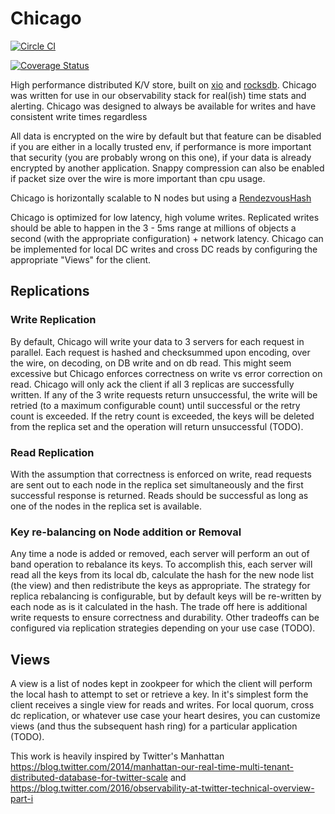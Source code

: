 Chicago
=======

[![Circle
CI](https://circleci.com/gh/xjdr/chicago.svg?style=svg)](https://circleci.com/gh/xjdr/chicago)

[![Coverage
Status](https://coveralls.io/repos/xjdr/chicago/badge.svg?branch=develop&service=github)](https://coveralls.io/github/xjdr/chicago?branch=develop)

High performance distributed K/V store, built on [xio](https://github.com/xjdr/xio)
and [rocksdb](https://github.com/facebook/rocksdb). Chicago was written for use in our
observability stack for real(ish) time stats and alerting. Chicago was designed to always be
available for writes and have consistent write times regardless

All data is encrypted on the wire by default but that feature can be disabled if you are either
in a locally trusted env, if performance is more important that security (you are probably wrong on this one),
if your data is already encrypted by another application. Snappy compression can also be enabled if packet size
over the wire is more important than cpu usage.

Chicago is horizontally scalable to N nodes but using a [RendezvousHash](https://en.wikipedia.org/wiki/Rendezvous_hashing)

Chicago is optimized for low latency, high volume writes. Replicated writes should be able to happen in the
3 - 5ms range at millions of objects a second (with the appropriate configuration) + network latency. Chicago
can be implemented for local DC writes and cross DC reads by configuring the appropriate "Views" for the client.

## Replications

### Write Replication
By default, Chicago will write your data to 3 servers for each request in parallel. Each request is hashed and checksummed
upon encoding, over the wire, on decoding, on DB write and on db read. This might seem excessive but Chicago enforces
correctness on write vs error correction on read. Chicago will only ack the client if all 3 replicas are successfully written.
If any of the 3 write requests return unsuccessful, the write will be retried (to a maximum configurable count) until successful
or the retry count is exceeded. If the retry count is exceeded, the keys will be deleted from the replica set and the operation
will return unsuccessful (TODO).

### Read Replication
With the assumption that correctness is enforced on write, read requests are sent out to each node in the replica set
simultaneously and the first successful response is returned. Reads should be successful as long as one of the nodes in
the replica set is available.

### Key re-balancing on Node addition or Removal
Any time a node is added or removed, each server will perform an out of band operation to rebalance its keys. To accomplish this,
each server will read all the keys from its local db, calculate the hash for the new node list (the view) and then redistribute the
keys as appropriate. The strategy for replica rebalancing is configurable, but by default keys will be re-written by each node as
is it calculated in the hash. The trade off here is additional write requests to ensure correctness and durability. Other tradeoffs
can be configured via replication strategies depending on your use case (TODO).

## Views
A view is a list of nodes kept in zookpeer for which the client will perform the local hash to attempt to set or
retrieve a key. In it's simplest form the client receives a single view for reads and writes. For local quorum,
cross dc replication, or whatever use case your heart desires, you can customize views (and thus the subsequent hash ring)
for a particular application (TODO).


This work is heavily inspired by Twitter's Manhattan
https://blog.twitter.com/2014/manhattan-our-real-time-multi-tenant-distributed-database-for-twitter-scale
and
https://blog.twitter.com/2016/observability-at-twitter-technical-overview-part-i
